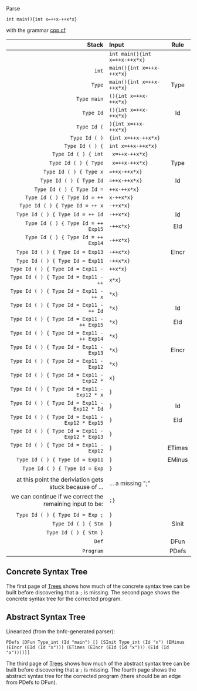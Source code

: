 Parse 

    int main(){int x=++x-++x*x}

with the grammar [cpp.cf](https://github.com/alexhkurz/compiler-construction-2020/blob/master/Sources/Cpp/cpp.cf)

|Stack| Input| Rule |
|---:|:---| :--: |
| | `int main(){int x=++x-++x*x}` |
|`int` | `main(){int x=++x-++x*x}` |
|`Type` | `main(){int x=++x-++x*x}` | Type
|`Type main` | `(){int x=++x-++x*x}` | 
|`Type Id` | `(){int x=++x-++x*x}` | Id
|`Type Id (` | `){int x=++x-++x*x}` | 
|`Type Id ( )` | `{int x=++x-++x*x}` |
|`Type Id ( ) {` | `int x=++x-++x*x}` |
|`Type Id ( ) { int` | ` x=++x-++x*x}` |
|`Type Id ( ) { Type` | ` x=++x-++x*x}` | Type
|`Type Id ( ) { Type x` | `=++x-++x*x}` |
|`Type Id ( ) { Type Id` | `=++x-++x*x}` | Id
|`Type Id ( ) { Type Id =` | `++x-++x*x}` | 
|`Type Id ( ) { Type Id = ++` | `x-++x*x}` |
|`Type Id ( ) { Type Id = ++ x` | `-++x*x}` |
|`Type Id ( ) { Type Id = ++ Id` | `-++x*x}` | Id
|`Type Id ( ) { Type Id = ++ Exp15` | `-++x*x}` | EId
|`Type Id ( ) { Type Id = ++ Exp14` | `-++x*x}` | 
|`Type Id ( ) { Type Id = Exp13` | `-++x*x}` | EIncr
|`Type Id ( ) { Type Id = Exp11` | `-++x*x}` |
|`Type Id ( ) { Type Id = Exp11 -` | `++x*x}` |
|`Type Id ( ) { Type Id = Exp11 - ++` | `x*x}` |
|`Type Id ( ) { Type Id = Exp11 - ++ x` | `*x}` |
|`Type Id ( ) { Type Id = Exp11 - ++ Id` | `*x}` | Id
|`Type Id ( ) { Type Id = Exp11 - ++ Exp15` | `*x}` | EId
|`Type Id ( ) { Type Id = Exp11 - ++ Exp14` | `*x}` |
|`Type Id ( ) { Type Id = Exp11 - Exp13` | `*x}` | EIncr
|`Type Id ( ) { Type Id = Exp11 - Exp12` | `*x}` |
|`Type Id ( ) { Type Id = Exp11 - Exp12 *` | `x}` |
|`Type Id ( ) { Type Id = Exp11 - Exp12 * x` | `}` |
|`Type Id ( ) { Type Id = Exp11 - Exp12 * Id` | `}` | Id
|`Type Id ( ) { Type Id = Exp11 - Exp12 * Exp15` | `}` | EId
|`Type Id ( ) { Type Id = Exp11 - Exp12 * Exp13` | `}` | 
|`Type Id ( ) { Type Id = Exp11 - Exp12` | `}` | ETimes
|`Type Id ( ) { Type Id = Exp11` | `}` | EMinus
|`Type Id ( ) { Type Id = Exp` | `}` | 
| | |
| at this point the deriviation gets stuck because of ... | ... a missing ";" |
| we can continue if we correct the remaining input to be: | `;}`|
| | |
|`Type Id ( ) { Type Id = Exp ;` | `}` |
|`Type Id ( ) { Stm` | `}` | SInit
|`Type Id ( ) { Stm }` |  |
|`Def` |  |DFun
|`Program` | | PDefs 

## Concrete Syntax Tree

The first page of [Trees](syntax-trees.pdf) shows how much of the concrete syntax tree can be built before discovering that a `;` is missing. The second page shows the concrete syntax tree for the corrected program.

## Abstract Syntax Tree

Linearized (from the bnfc-generated parser):

    PDefs [DFun Type_int (Id "main") [] [SInit Type_int (Id "x") (EMinus (EIncr (EId (Id "x"))) (ETimes (EIncr (EId (Id "x"))) (EId (Id "x"))))]]

The third page of [Trees](syntax-trees.pdf) shows how much of the abstract syntax tree can be built before discovering that a `;` is missing. The fourth page shows the abstract syntax tree for the corrected program (there should be an edge from PDefs to DFun).